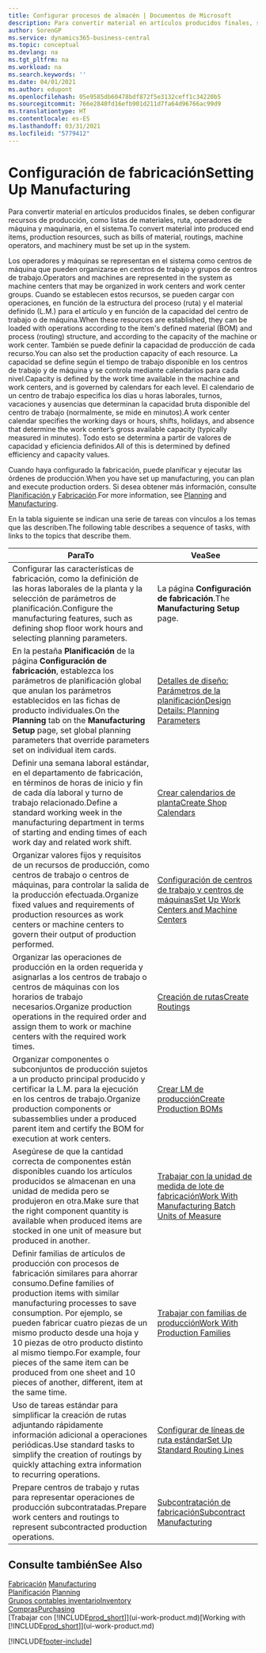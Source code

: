 ```yaml
---
title: Configurar procesos de almacén | Documentos de Microsoft
description: Para convertir material en artículos producidos finales, se deben configurar recursos de producción, como listas de materiales, ruta, operadores de máquina y maquinaria, en el sistema.
author: SorenGP
ms.service: dynamics365-business-central
ms.topic: conceptual
ms.devlang: na
ms.tgt_pltfrm: na
ms.workload: na
ms.search.keywords: ''
ms.date: 04/01/2021
ms.author: edupont
ms.openlocfilehash: 05e9585db60478bdf872f5e3132ceff1c34220b5
ms.sourcegitcommit: 766e2840fd16efb901d211d7fa64d96766ac99d9
ms.translationtype: HT
ms.contentlocale: es-ES
ms.lasthandoff: 03/31/2021
ms.locfileid: "5779412"
---
```

# <a name="setting-up-manufacturing"></a><span data-ttu-id="f5937-103">Configuración de fabricación</span><span class="sxs-lookup"><span data-stu-id="f5937-103">Setting Up Manufacturing</span></span>
<span data-ttu-id="f5937-104">Para convertir material en artículos producidos finales, se deben configurar recursos de producción, como listas de materiales, ruta, operadores de máquina y maquinaria, en el sistema.</span><span class="sxs-lookup"><span data-stu-id="f5937-104">To convert material into produced end items, production resources, such as bills of material, routings, machine operators, and machinery must be set up in the system.</span></span>

<span data-ttu-id="f5937-105">Los operadores y máquinas se representan en el sistema como centros de máquina que pueden organizarse en centros de trabajo y grupos de centros de trabajo.</span><span class="sxs-lookup"><span data-stu-id="f5937-105">Operators and machines are represented in the system as machine centers that may be organized in work centers and work center groups.</span></span> <span data-ttu-id="f5937-106">Cuando se establecen estos recursos, se pueden cargar con operaciones, en función de la estructura del proceso (ruta) y el material definido (L.M.) para el artículo y en función de la capacidad del centro de trabajo o de máquina.</span><span class="sxs-lookup"><span data-stu-id="f5937-106">When these resources are established, they can be loaded with operations according to the item's defined material (BOM) and process (routing) structure, and according to the capacity of the machine or work center.</span></span> <span data-ttu-id="f5937-107">También se puede definir la capacidad de producción de cada recurso.</span><span class="sxs-lookup"><span data-stu-id="f5937-107">You can also set the production capacity of each resource.</span></span> <span data-ttu-id="f5937-108">La capacidad se define según el tiempo de trabajo disponible en los centros de trabajo y de máquina y se controla mediante calendarios para cada nivel.</span><span class="sxs-lookup"><span data-stu-id="f5937-108">Capacity is defined by the work time available in the machine and work centers, and is governed by calendars for each level.</span></span> <span data-ttu-id="f5937-109">El calendario de un centro de trabajo especifica los días u horas laborales, turnos, vacaciones y ausencias que determinan la capacidad bruta disponible del centro de trabajo (normalmente, se mide en minutos).</span><span class="sxs-lookup"><span data-stu-id="f5937-109">A work center calendar specifies the working days or hours, shifts, holidays, and absence that determine the work center’s gross available capacity (typically measured in minutes).</span></span> <span data-ttu-id="f5937-110">Todo esto se determina a partir de valores de capacidad y eficiencia definidos.</span><span class="sxs-lookup"><span data-stu-id="f5937-110">All of this is determined by defined efficiency and capacity values.</span></span>  

<span data-ttu-id="f5937-111">Cuando haya configurado la fabricación, puede planificar y ejecutar las órdenes de producción.</span><span class="sxs-lookup"><span data-stu-id="f5937-111">When you have set up manufacturing, you can plan and execute production orders.</span></span> <span data-ttu-id="f5937-112">Si desea obtener más información, consulte [Planificación ](production-planning.md) y [Fabricación](production-manage-manufacturing.md).</span><span class="sxs-lookup"><span data-stu-id="f5937-112">For more information, see [Planning](production-planning.md) and [Manufacturing](production-manage-manufacturing.md).</span></span>  



 <span data-ttu-id="f5937-113">En la tabla siguiente se indican una serie de tareas con vínculos a los temas que las describen.</span><span class="sxs-lookup"><span data-stu-id="f5937-113">The following table describes a sequence of tasks, with links to the topics that describe them.</span></span>   

|<span data-ttu-id="f5937-114">**Para**</span><span class="sxs-lookup"><span data-stu-id="f5937-114">**To**</span></span>|<span data-ttu-id="f5937-115">**Vea**</span><span class="sxs-lookup"><span data-stu-id="f5937-115">**See**</span></span>|  
|------------|-------------|  
|<span data-ttu-id="f5937-116">Configurar las características de fabricación, como la definición de las horas laborales de la planta y la selección de parámetros de planificación.</span><span class="sxs-lookup"><span data-stu-id="f5937-116">Configure the manufacturing features, such as defining shop floor work hours and selecting planning parameters.</span></span>|<span data-ttu-id="f5937-117">La página **Configuración de fabricación**.</span><span class="sxs-lookup"><span data-stu-id="f5937-117">The **Manufacturing Setup** page.</span></span>|
|<span data-ttu-id="f5937-118">En la pestaña **Planificación** de la página **Configuración de fabricación**, establezca los parámetros de planificación global que anulan los parámetros establecidos en las fichas de producto individuales.</span><span class="sxs-lookup"><span data-stu-id="f5937-118">On the **Planning** tab on the **Manufacturing Setup** page, set global planning parameters that override parameters set on individual item cards.</span></span>|[<span data-ttu-id="f5937-119">Detalles de diseño: Parámetros de la planificación</span><span class="sxs-lookup"><span data-stu-id="f5937-119">Design Details: Planning Parameters</span></span>](design-details-planning-parameters.md)|
|<span data-ttu-id="f5937-120">Definir una semana laboral estándar, en el departamento de fabricación, en términos de horas de inicio y fin de cada día laboral y turno de trabajo relacionado.</span><span class="sxs-lookup"><span data-stu-id="f5937-120">Define a standard working week in the manufacturing department in terms of starting and ending times of each work day and related work shift.</span></span>|[<span data-ttu-id="f5937-121">Crear calendarios de planta</span><span class="sxs-lookup"><span data-stu-id="f5937-121">Create Shop Calendars</span></span>](production-how-to-create-work-center-calendars.md)|  
|<span data-ttu-id="f5937-122">Organizar valores fijos y requisitos de un recursos de producción, como centros de trabajo o centros de máquinas, para controlar la salida de la producción efectuada.</span><span class="sxs-lookup"><span data-stu-id="f5937-122">Organize fixed values and requirements of production resources as work centers or machine centers to govern their output of production performed.</span></span>|[<span data-ttu-id="f5937-123">Configuración de centros de trabajo y centros de máquinas</span><span class="sxs-lookup"><span data-stu-id="f5937-123">Set Up Work Centers and Machine Centers</span></span>](production-how-to-set-up-work-and-machine-centers.md)|
|<span data-ttu-id="f5937-124">Organizar las operaciones de producción en la orden requerida y asignarlas a los centros de trabajo o centros de máquinas con los horarios de trabajo necesarios.</span><span class="sxs-lookup"><span data-stu-id="f5937-124">Organize production operations in the required order and assign them to work or machine centers with the required work times.</span></span>|[<span data-ttu-id="f5937-125">Creación de rutas</span><span class="sxs-lookup"><span data-stu-id="f5937-125">Create Routings</span></span>](production-how-to-create-routings.md)|
|<span data-ttu-id="f5937-126">Organizar componentes o subconjuntos de producción sujetos a un producto principal producido y certificar la L.M. para la ejecución en los centros de trabajo.</span><span class="sxs-lookup"><span data-stu-id="f5937-126">Organize production components or subassemblies under a produced parent item and certify the BOM for execution at work centers.</span></span>|[<span data-ttu-id="f5937-127">Crear LM de producción</span><span class="sxs-lookup"><span data-stu-id="f5937-127">Create Production BOMs</span></span>](production-how-to-create-production-boms.md)|
|<span data-ttu-id="f5937-128">Asegúrese de que la cantidad correcta de componentes están disponibles cuando los artículos producidos se almacenan en una unidad de medida pero se produjeron en otra.</span><span class="sxs-lookup"><span data-stu-id="f5937-128">Make sure that the right component quantity is available when produced items are stocked in one unit of measure but produced in another.</span></span>|[<span data-ttu-id="f5937-129">Trabajar con la unidad de medida de lote de fabricación</span><span class="sxs-lookup"><span data-stu-id="f5937-129">Work With Manufacturing Batch Units of Measure</span></span>](production-how-to-use-the-manufacturing-batch-unit-of-measure.md)|  
|<span data-ttu-id="f5937-130">Definir familias de artículos de producción con procesos de fabricación similares para ahorrar consumo.</span><span class="sxs-lookup"><span data-stu-id="f5937-130">Define families of production items with similar manufacturing processes to save consumption.</span></span> <span data-ttu-id="f5937-131">Por ejemplo, se pueden fabricar cuatro piezas de un mismo producto desde una hoja y 10 piezas de otro producto distinto al mismo tiempo.</span><span class="sxs-lookup"><span data-stu-id="f5937-131">For example, four pieces of the same item can be produced from one sheet and 10 pieces of another, different, item at the same time.</span></span>|[<span data-ttu-id="f5937-132">Trabajar con familias de producción</span><span class="sxs-lookup"><span data-stu-id="f5937-132">Work With Production Families</span></span>](production-how-work-family.md)|
|<span data-ttu-id="f5937-133">Uso de tareas estándar para simplificar la creación de rutas adjuntando rápidamente información adicional a operaciones periódicas.</span><span class="sxs-lookup"><span data-stu-id="f5937-133">Use standard tasks to simplify the creation of routings by quickly attaching extra information to recurring operations.</span></span>|[<span data-ttu-id="f5937-134">Configurar de líneas de ruta estándar</span><span class="sxs-lookup"><span data-stu-id="f5937-134">Set Up Standard Routing Lines</span></span>](production-how-set-up-standard-routing-lines.md)|  
|<span data-ttu-id="f5937-135">Prepare centros de trabajo y rutas para representar operaciones de producción subcontratadas.</span><span class="sxs-lookup"><span data-stu-id="f5937-135">Prepare work centers and routings to represent subcontracted production operations.</span></span>|[<span data-ttu-id="f5937-136">Subcontratación de fabricación</span><span class="sxs-lookup"><span data-stu-id="f5937-136">Subcontract Manufacturing</span></span>](production-how-to-subcontract-manufacturing.md)|  

## <a name="see-also"></a><span data-ttu-id="f5937-137">Consulte también</span><span class="sxs-lookup"><span data-stu-id="f5937-137">See Also</span></span>
<span data-ttu-id="f5937-138">[Fabricación](production-manage-manufacturing.md)  </span><span class="sxs-lookup"><span data-stu-id="f5937-138">[Manufacturing](production-manage-manufacturing.md)  </span></span>  
<span data-ttu-id="f5937-139">[Planificación](production-planning.md) </span><span class="sxs-lookup"><span data-stu-id="f5937-139">[Planning](production-planning.md) </span></span>  
[<span data-ttu-id="f5937-140">Grupos contables inventario</span><span class="sxs-lookup"><span data-stu-id="f5937-140">Inventory</span></span>](inventory-manage-inventory.md)  
[<span data-ttu-id="f5937-141">Compras</span><span class="sxs-lookup"><span data-stu-id="f5937-141">Purchasing</span></span>](purchasing-manage-purchasing.md)  
<span data-ttu-id="f5937-142">[Trabajar con [!INCLUDE[prod_short](includes/prod_short.md)]](ui-work-product.md)</span><span class="sxs-lookup"><span data-stu-id="f5937-142">[Working with [!INCLUDE[prod_short](includes/prod_short.md)]](ui-work-product.md)</span></span>


[!INCLUDE[footer-include](includes/footer-banner.md)]